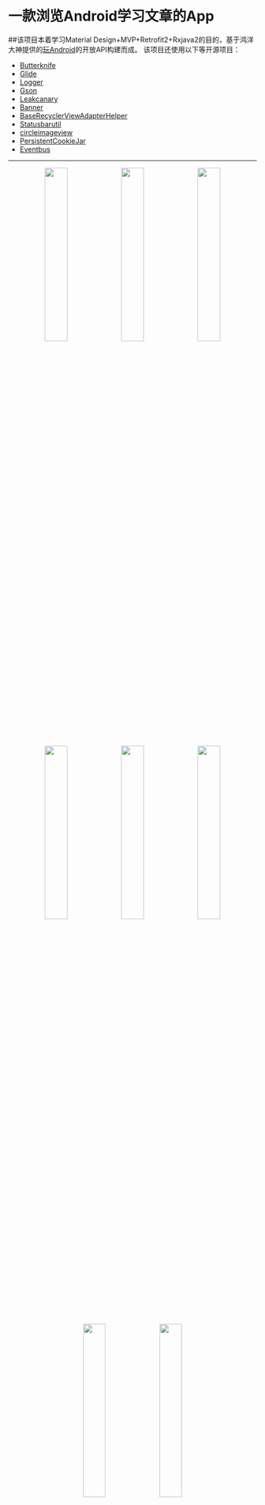 # 一款浏览Android学习文章的App
##该项目本着学习Material Design+MVP+Retrofit2+Rxjava2的目的，基于鸿洋大神提供的[玩Android](http://www.wanandroid.com/)的开放API构建而成。
该项目还使用以下等开源项目：
- [Butterknife](https://github.com/JakeWharton/butterknife)
- [Glide](https://github.com/bumptech/glide)
- [Logger](https://github.com/orhanobut/logger)
- [Gson](https://github.com/google/gson)
- [Leakcanary](https://github.com/square/leakcanary)
- [Banner](https://github.com/youth5201314/banner)
- [BaseRecyclerViewAdapterHelper](https://github.com/CymChad/BaseRecyclerViewAdapterHelper)
- [Statusbarutil](https://github.com/laobie/StatusBarUtil)
- [circleimageview](https://github.com/hdodenhof/CircleImageView)
- [PersistentCookieJar](https://github.com/franmontiel/PersistentCookieJar)
- [Eventbus](https://github.com/greenrobot/EventBus)
***
<div align="center">
  <img src="http://thyrsi.com/t6/385/1539141394x-1404775437.jpg" width="30%" height="30%"/>
  <img src="http://thyrsi.com/t6/385/1539141451x-1404775437.jpg" width="30%" height="30%"/>
  <img src="http://thyrsi.com/t6/385/1539141464x-1404775437.jpg" width="30%" height="30%"/>
  <img src="http://thyrsi.com/t6/385/1539141497x-1404775437.jpg" width="30%" height="30%"/>
  <img src="http://thyrsi.com/t6/385/1539157438x-1404775605.png" width="30%" height="30%"/>
  <img src="http://thyrsi.com/t6/385/1539141518x-1404775437.jpg" width="30%" height="30%"/>
  <img src="http://thyrsi.com/t6/385/1539141533x-1404775437.jpg" width="30%" height="30%"/>
  <img src="http://thyrsi.com/t6/385/1539141551x-1404775437.jpg" width="30%" height="30%"/>
 </div>
